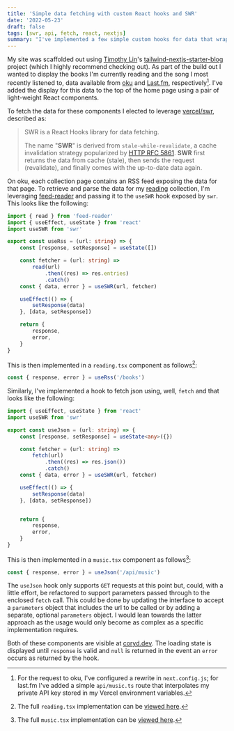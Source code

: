 ```yaml
---
title: 'Simple data fetching with custom React hooks and SWR'
date: '2022-05-23'
draft: false
tags: [swr, api, fetch, react, nextjs]
summary: "I've implemented a few simple custom hooks for data that wrap SWR to efficiently retrieve and display what I'm currently readign and listening to."
---
```


My site was scaffolded out using [Timothy Lin](https://github.com/timlrx)'s [tailwind-nextjs-starter-blog](https://github.com/timlrx/tailwind-nextjs-starter-blog) project (which I highly recommend checking out). As part of the build out I wanted to display the books I'm currently reading and the song I most recently listened to, data available from [oku](https://oku.club) and [Last.fm](https://last.fm), respectively[^1]. I've added the display for this data to the top of the home page using a pair of light-weight React components.

To fetch the data for these components I elected to leverage [vercel/swr](https://github.com/vercel/swr), described as:

> SWR is a React Hooks library for data fetching.
>
> The name "**SWR**" is derived from `stale-while-revalidate`, a cache invalidation strategy popularized by [HTTP RFC 5861](https://tools.ietf.org/html/rfc5861). **SWR** first returns the data from cache (stale), then sends the request (revalidate), and finally comes with the up-to-date data again.

On oku, each collection page contains an RSS feed exposing the data for that page. To retrieve and parse the data for my [reading](https://oku.club/user/cory/collection/reading) collection, I'm leveraging [feed-reader](https://www.npmjs.com/package/feed-reader) and passing it to the `useSWR` hook exposed by `swr`. This looks like the following:

```typescript
import { read } from 'feed-reader'
import { useEffect, useState } from 'react'
import useSWR from 'swr'

export const useRss = (url: string) => {
    const [response, setResponse] = useState([])

    const fetcher = (url: string) =>
        read(url)
            .then((res) => res.entries)
            .catch()
    const { data, error } = useSWR(url, fetcher)

    useEffect(() => {
        setResponse(data)
    }, [data, setResponse])

    return {
        response,
        error,
    }
}
```

This is then implemented in a `reading.tsx` component as follows[^2]:

```TypeScript
const { response, error } = useRss('/books')
```

Similarly, I've implemented a hook to fetch json using, well, `fetch` and that looks like the following:

```TypeScript
import { useEffect, useState } from 'react'
import useSWR from 'swr'

export const useJson = (url: string) => {
    const [response, setResponse] = useState<any>({})

    const fetcher = (url: string) =>
        fetch(url)
            .then((res) => res.json())
            .catch()
    const { data, error } = useSWR(url, fetcher)

    useEffect(() => {
        setResponse(data)
    }, [data, setResponse])


    return {
        response,
        error,
    }
}
```

This is then implemented in a `music.tsx` component as follows[^3]:

```TypeScript
const { response, error } = useJson('/api/music')
```

The `useJson` hook only supports `GET` requests at this point but, could, with a little effort, be refactored to support parameters passed through to the enclosed `fetch` call. This could be done by updating the interface to accept a `parameters` object that includes the url to be called or by adding a separate, optional `parameters` object. I would lean towards the latter approach as the usage would only become as complex as a specific implementation requires.

Both of these components are visible at [coryd.dev](https://coryd.dev). The loading state is displayed until `response` is valid and `null` is returned in the event an `error` occurs as returned by the hook.

[^1]: For the request to oku, I've configured a rewrite in `next.config.js`; for last.fm I've added a simple `api/music.ts` route that interpolates my private API key stored in my Vercel environment variables.
[^2]: The full `reading.tsx` implementation can be [viewed here](https://github.com/cdransf/coryd.dev/blob/1b33bfdc88bbef27e5916971e5db15aa600299d7/components/media/reading.tsx).
[^3]: The full `music.tsx` implementation can be [viewed here](https://github.com/cdransf/coryd.dev/blob/c2577e08e659ce739ab360f25cf5424c6e3ed922/components/media/music.tsx).
